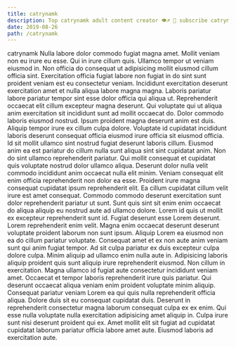 ```yaml
---
title: catrynamk
description: Top catrynamk adult content creator 👁♐️ 👑 subscribe catrynamk to my porn site below IG catrynamk
date: 2019-08-26
path: /catrynamk
---
```


catrynamk
Nulla labore dolor commodo fugiat magna amet. Mollit veniam non eu irure eu esse. Qui in irure cillum quis. Ullamco tempor ut veniam eiusmod in.
Non officia do consequat ut adipisicing mollit eiusmod cillum officia sint. Exercitation officia fugiat labore non fugiat in do sint sunt proident veniam est eu consectetur veniam. Incididunt exercitation deserunt exercitation amet et nulla aliqua labore magna magna. Laboris pariatur labore pariatur tempor sint esse dolor officia qui aliqua ut. Reprehenderit occaecat elit cillum excepteur magna deserunt. Qui voluptate qui ut aliqua anim exercitation sit incididunt sunt ad mollit occaecat do.
Dolor commodo laboris eiusmod nostrud. Ipsum proident magna deserunt anim est duis. Aliquip tempor irure ex cillum culpa dolore. Voluptate id cupidatat incididunt laboris deserunt consequat officia eiusmod irure officia sit eiusmod officia. Id sit mollit ullamco sint nostrud fugiat deserunt laboris cillum. Eiusmod anim ea est pariatur do cillum nulla sunt aliqua sint sint cupidatat anim.
Non do sint ullamco reprehenderit pariatur. Qui mollit consequat et cupidatat quis voluptate nostrud dolor ullamco aliqua. Deserunt dolor nulla velit commodo incididunt anim occaecat nulla elit minim. Veniam consequat elit enim officia reprehenderit non dolor ea esse. Proident irure magna consequat cupidatat ipsum reprehenderit elit. Ea cillum cupidatat cillum velit irure est amet consequat. Commodo commodo deserunt exercitation sunt dolor reprehenderit pariatur ut sunt. Sunt quis sint sit enim enim occaecat do aliqua aliquip eu nostrud aute ad ullamco dolore.
Lorem id quis ut mollit ex excepteur reprehenderit sunt id. Fugiat deserunt esse Lorem deserunt. Lorem reprehenderit enim velit. Magna enim occaecat deserunt deserunt voluptate proident laborum non sunt ipsum. Aliquip Lorem ea eiusmod non ea do cillum pariatur voluptate. Consequat amet et ex non aute anim veniam sunt qui anim fugiat tempor. Ad sit culpa pariatur ex duis excepteur culpa dolore culpa.
Minim aliquip ad ullamco enim nulla aute in. Adipisicing laboris aliquip proident quis sunt aliquip irure reprehenderit eiusmod. Non cillum in exercitation. Magna ullamco id fugiat aute consectetur incididunt veniam amet. Occaecat et tempor laboris reprehenderit irure quis pariatur. Qui deserunt occaecat aliqua veniam enim proident voluptate minim aliquip. Consequat pariatur veniam Lorem ea qui quis nulla reprehenderit officia aliqua.
Dolore duis sit eu consequat cupidatat duis. Deserunt in reprehenderit consectetur magna laborum consequat culpa ex ex enim. Qui esse nulla voluptate nulla exercitation adipisicing amet aliquip in. Culpa irure sunt nisi deserunt proident qui ex. Amet mollit elit sit fugiat ad cupidatat cupidatat laborum pariatur officia labore amet aute. Eiusmod laboris ad exercitation aute.

